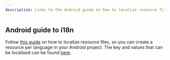 ```yaml
---
description: Links to the Android guide on how to localize resource files.
---
```


## Android guide to i18n

Follow [this guide](http://developer.android.com/guide/topics/resources/localization.html) on how to localize resource files, so you can create a resource per language in your Android project. The key and values that can be localised can be found [here](https://github.com/auth0/Lock.Android/blob/master/lock/src/main/res/values/strings.xml).

